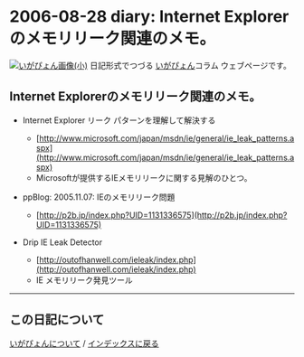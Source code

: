 2006-08-28 diary: Internet  Explorerのメモリリーク関連のメモ。
=====================================================================================================
[![いがぴょん画像(小)](https://igapyon.github.io/diary/images/iga200306s.jpg "いがぴょん")](https://igapyon.github.io/diary/memo/memoigapyon.html) 日記形式でつづる [いがぴょん](https://igapyon.github.io/diary/memo/memoigapyon.html)コラム ウェブページです。

## Internet  Explorerのメモリリーク関連のメモ。



* Internet Explorer リーク パターンを理解して解決する
  * [http://www.microsoft.com/japan/msdn/ie/general/ie_leak_patterns.aspx](http://www.microsoft.com/japan/msdn/ie/general/ie_leak_patterns.aspx)
  * Microsoftが提供するIEメモリリークに関する見解のひとつ。



* ppBlog: 2005.11.07: IEのメモリリーク問題
  * [http://p2b.jp/index.php?UID=1131336575](http://p2b.jp/index.php?UID=1131336575)



* Drip IE Leak Detector
  * [http://outofhanwell.com/ieleak/index.php](http://outofhanwell.com/ieleak/index.php)
  * IE メモリリーク発見ツール




----------------------------------------------------------------------------------------------------

## この日記について
[いがぴょんについて](https://igapyon.github.io/diary/memo/memoigapyon.html) / [インデックスに戻る](https://igapyon.github.io/diary/idxall.html)
